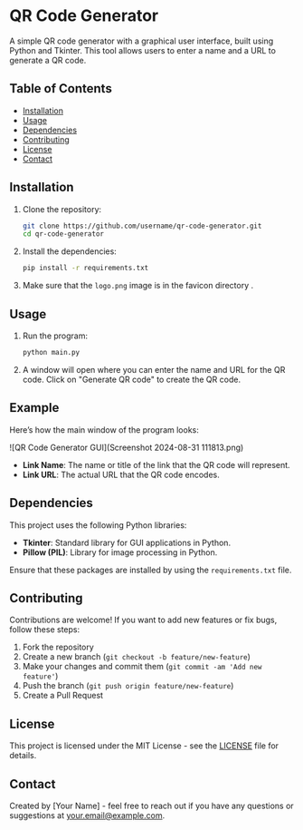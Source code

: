 # QR Code Generator

A simple QR code generator with a graphical user interface, built using Python and Tkinter. This tool allows users to enter a name and a URL to generate a QR code.

## Table of Contents
- [Installation](#installation)
- [Usage](#usage)
- [Dependencies](#dependencies)
- [Contributing](#contributing)
- [License](#license)
- [Contact](#contact)


## Installation

1. Clone the repository:
    ```bash
    git clone https://github.com/username/qr-code-generator.git
    cd qr-code-generator
    ```

2. Install the dependencies:
    ```bash
    pip install -r requirements.txt
    ```

3. Make sure that the `logo.png` image is in the favicon directory .

## Usage

1. Run the program:
    ```bash
    python main.py
    ```

2. A window will open where you can enter the name and URL for the QR code. Click on "Generate QR code" to create the QR code.

## Example

Here’s how the main window of the program looks:

![QR Code Generator GUI](Screenshot 2024-08-31 111813.png)

- **Link Name**: The name or title of the link that the QR code will represent.
- **Link URL**: The actual URL that the QR code encodes.

## Dependencies

This project uses the following Python libraries:

- **Tkinter**: Standard library for GUI applications in Python.
- **Pillow (PIL)**: Library for image processing in Python.

Ensure that these packages are installed by using the `requirements.txt` file.

## Contributing

Contributions are welcome! If you want to add new features or fix bugs, follow these steps:

1. Fork the repository
2. Create a new branch (`git checkout -b feature/new-feature`)
3. Make your changes and commit them (`git commit -am 'Add new feature'`)
4. Push the branch (`git push origin feature/new-feature`)
5. Create a Pull Request

## License

This project is licensed under the MIT License - see the [LICENSE](LICENSE) file for details.

## Contact

Created by [Your Name] - feel free to reach out if you have any questions or suggestions at [your.email@example.com](mailto:your.email@example.com).
